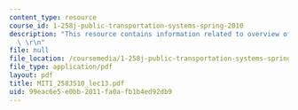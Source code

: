 ```yaml
---
content_type: resource
course_id: 1-258j-public-transportation-systems-spring-2010
description: "This resource contains information related to overview of transit marketing.\
  \ \r\n"
file: null
file_location: /coursemedia/1-258j-public-transportation-systems-spring-2010/99eac6e5e0bb2011fa0afb1b4ed92db9_MIT1_258JS10_lec13.pdf
file_type: application/pdf
layout: pdf
title: MIT1_258JS10_lec13.pdf
uid: 99eac6e5-e0bb-2011-fa0a-fb1b4ed92db9
---
```

